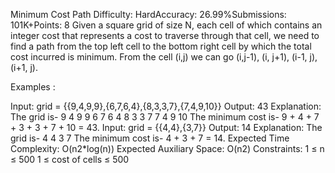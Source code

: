 Minimum Cost Path
Difficulty: HardAccuracy: 26.99%Submissions: 101K+Points: 8
Given a square grid of size N, each cell of which contains an integer cost that represents a cost to traverse through that cell, we need to find a path from the top left cell to the bottom right cell by which the total cost incurred is minimum.
From the cell (i,j) we can go (i,j-1), (i, j+1), (i-1, j), (i+1, j).  

Examples :

Input: grid = {{9,4,9,9},{6,7,6,4},{8,3,3,7},{7,4,9,10}}
Output: 43
Explanation: The grid is-
9 4 9 9
6 7 6 4
8 3 3 7
7 4 9 10
The minimum cost is-
9 + 4 + 7 + 3 + 3 + 7 + 10 = 43.
Input: grid = {{4,4},{3,7}}
Output: 14
Explanation: The grid is-
4 4
3 7
The minimum cost is- 4 + 3 + 7 = 14.
Expected Time Complexity: O(n2*log(n))
Expected Auxiliary Space: O(n2) 
 Constraints:
1 ≤ n ≤ 500
1 ≤ cost of cells ≤ 500

